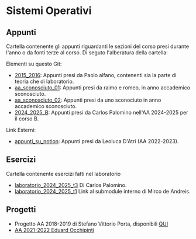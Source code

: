 # Sistemi Operativi

## Appunti
Cartella contenente gli appunti riguardanti le sezioni del corso presi durante l'anno o da fonti terze al corso.
Di seguto l'alberatura della cartella:

Elementi su questo Git:
- [2015_2016](./appunti/2015_2016/): Appunti presi da Paolo alfano, contenenti sia la parte di teoria che di 
                                                               laboratorio.
- [aa_sconosciuto_01](./appunti/aa_sconosciuto_01/): Appunti presi da raimo e romeo, in anno accademico sconosciuto.
- [aa_sconosciuto_02](./appunti/aa_sconosciuto_02/): Appunti presi da uno sconociuto in anno accademico sconosciuto.
- [2024_2025_B](./appunti/2024_2025_B/): Appunti presi da Carlos Palomino nell'AA 2024-2025 per il corso B.

Link Esterni:
- [appunti_su_notion](https://lopsided-flavor-398.notion.site/96c7d002164e47d0b9782abf1d05a9fd?v=8ae0f65c2149405cb402a041db10df46): Appunti presi da Leoluca D'Atri (AA 2022-2023).

## Esercizi
Cartella contenente esercizi fatti nel laboratorio
- [laboratorio_2024_2025_t3](./esercizi/laboratorio_2024_2025_t3/) Di Carlos Palomino.
- [laboratorio_2024_2025_t1](https://github.com/MircoDeAndreis/ESERCIZI-LABORATORIO-SISTEMI-OPERATIVI-TURNO1-2024-2025) Link al 
submodule interno di Mirco de Andreis.

## Progetti

- Progetto AA 2018-2019 di Stefano Vittorio Porta, disponibili [QUI](https://github.com/stefa168/progetto_so)
- [AA 2021-2022 Eduard Occhipinti](https://github.com/eduardz1/Simulazione-Transazioni/)
